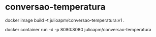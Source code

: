 # conversao-temperatura

docker image build -t julioapm/conversao-temperatura:v1 .

docker container run -d -p 8080:8080 julioapm/conversao-temperatura
